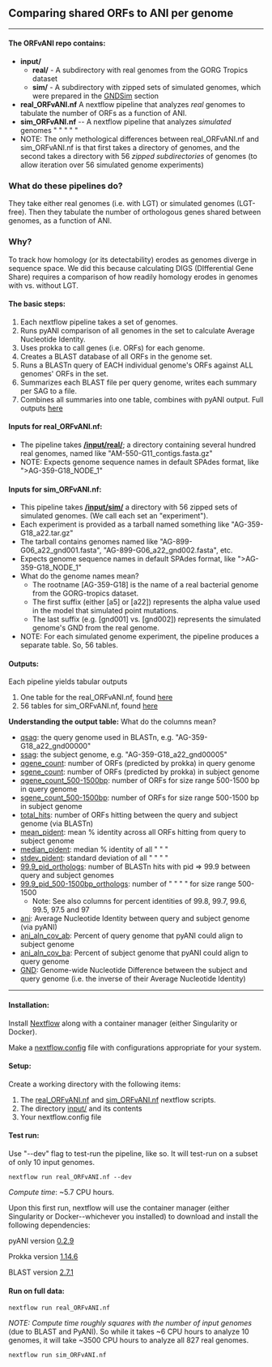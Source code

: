## Comparing shared ORFs to ANI per genome

---
#### The ORFvANI repo contains:
* **input/**
   * **real/** - A subdirectory with real genomes from the GORG Tropics dataset
   * **sim/** - A subdirectory with zipped sets of simulated genomes, which were prepared in the [GNDSim](GNDSim) section
* **real_ORFvANI.nf** A nextflow pipeline that analyzes *real* genomes to tabulate the number of ORFs as a function of ANI.
* **sim_ORFvANI.nf** -- A nextflow pipeline that analyzes *simulated* genomes " " " " "
* NOTE: The only methological differences between real_ORFvANI.nf and sim_ORFvANI.nf is that first takes a directory of genomes, and the second takes a directory with 56 *zipped subdirectories* of genomes (to allow iteration over 56 simulated genome experiments)
  
### What do these pipelines do?
They take either real genomes (i.e. with LGT) or simulated genomes (LGT-free). Then they tabulate the number of orthologous genes shared between genomes, as a function of ANI.
### Why?
To track how homology (or its detectability) erodes as genomes diverge in sequence space. We did this because calculating DIGS (DIfferential Gene Share) requires a comparison of how readily homology erodes in genomes with vs. without LGT.

#### The basic steps:
1. Each nextflow pipeline takes a set of genomes.
2. Runs pyANI comparison of all genomes in the set to calculate Average Nucleotide Identity.
4. Uses prokka to call genes (i.e. ORFs) for each genome.
2. Creates a BLAST database of all ORFs in the genome set.
3. Runs a BLASTn query of EACH individual genome's ORFs against ALL genomes' ORFs in the set.
4. Summarizes each BLAST file per query genome, writes each summary per SAG to a file.
5. Combines all summaries into one table, combines with pyANI output. Full outputs [here](https://github.com/smirarab/GORG-LGT/tree/master/GNDModel/simulations)


#### Inputs for real_ORFvANI.nf:
* The pipeline takes [**/input/real/**](https://github.com/smirarab/GORG-LGT/tree/master/ORFvANI/input/real); a directory containing several hundred real genomes, named like "AM-550-G11_contigs.fasta.gz"
* NOTE: Expects genome sequence names in default SPAdes format, like ">AG-359-G18_NODE_1"
  
#### Inputs for sim_ORFvANI.nf:
  * This pipeline takes [**/input/sim/**](https://github.com/smirarab/GORG-LGT/tree/master/ORFvANI/input/sim) a directory with 56 zipped sets of simulated genomes. (We call each set an "experiment").
  * Each experiment is provided as a tarball named something like "AG-359-G18_a22.tar.gz"
  * The tarball contains genomes named like "AG-899-G06_a22_gnd001.fasta", "AG-899-G06_a22_gnd002.fasta", etc.
  * Expects genome sequence names in default SPAdes format, like ">AG-359-G18_NODE_1"
  * What do the genome names mean?
    * The rootname [AG-359-G18] is the name of a real bacterial genome from the GORG-tropics dataset.
    * The first suffix (either [a5] or [a22]) represents the alpha value used in the model that simulated point mutations.
    * The last suffix (e.g. [gnd001] vs. [gnd002]) represents the simulated genome's GND from the real genome.
  * NOTE: For each simulated genome experiment, the pipeline produces a separate table. So, 56 tables.

#### Outputs:
Each pipeline yields tabular outputs
1. One table for the real_ORFvANI.nf, found [here](https://github.com/smirarab/GORG-LGT/blob/master/GNDModel/220916_sag_pair_summary_shared_orfs_ani.csv.xz)
2. 56 tables for sim_ORFvANI.nf, found [here](https://github.com/smirarab/GORG-LGT/tree/master/GNDModel/simulations)
   
**Understanding the output table:**
What do the columns mean?

* <ins>qsag</ins>: the query genome used in BLASTn, e.g. "AG-359-G18_a22_gnd00000"
* <ins>ssag</ins>: the subject genome, e.g. "AG-359-G18_a22_gnd00005"
* <ins>qgene_count</ins>: number of ORFs (predicted by prokka) in query genome
* <ins>sgene_count</ins>: number of ORFs (predicted by prokka) in subject genome
* <ins>qgene_count_500-1500bp</ins>: number of ORFs for size range 500-1500 bp in query genome
* <ins>sgene_count_500-1500bp</ins>: number of ORFs for size range 500-1500 bp in subject genome
* <ins>total_hits</ins>: number of ORFs hitting between the query and subject genome (via BLASTn)
* <ins>mean_pident</ins>: mean % identity across all ORFs hitting from query to subject genome
* <ins>median_pident</ins>: median % identity of all " " "
* <ins>stdev_pident</ins>: standard deviation of all " " " "
* <ins>99.9_pid_orthologs</ins>: number of BLASTn hits with pid => 99.9 between query and subject genomes
* <ins>99.9_pid_500-1500bp_orthologs</ins>: number of " " " " for size range 500-1500
  * Note: See also columns for percent identities of 99.8, 99.7, 99.6, 99.5, 97.5 and 97
* <ins>ani</ins>: Average Nucleotide Identity between query and subject genome (via pyANI)
* <ins>ani_aln_cov_ab</ins>: Percent of query genome that pyANI could align to subject genome
* <ins>ani_aln_cov_ba</ins>: Percent of subject genome that pyANI could align to query genome
* <ins>GND</ins>: Genome-wide Nucleotide Difference between the subject and query genome (i.e. the inverse of their Average Nucleotide Identity)

---
#### Installation:
Install [Nextflow](https://www.nextflow.io/docs/latest/install.html) along with a container manager (either Singularity or Docker).

Make a [nextflow.config](https://www.nextflow.io/docs/latest/config.html) file with configurations appropriate for your system.

#### Setup:
Create a working directory with the following items:
1. The [real_ORFvANI.nf](https://github.com/smirarab/GORG-LGT/blob/master/ORFvANI/real_ORFvANI.nf) and [sim_ORFvANI.nf](https://github.com/smirarab/GORG-LGT/blob/master/ORFvANI/sim_ORFvANI.nf) nextflow scripts.
2. The directory [input/](https://github.com/smirarab/GORG-LGT/tree/master/ORFvANI/input) and its contents
3. Your nextflow.config file

#### Test run:

Use "--dev" flag to test-run the pipeline, like so. It will test-run on a subset of only 10 input genomes.

``nextflow run real_ORFvANI.nf --dev``

*Compute time*: ~5.7 CPU hours.

Upon this first run, nextflow will use the container manager (either Singularity or Docker--whichever you installed) to download and install the following dependencies:

pyANI version [0.2.9](https://quay.io/repository/biocontainers/pyani?tab=tags)

Prokka version [1.14.6](https://quay.io/repository/biocontainers/prokka?tab=tags)

BLAST version [2.7.1](https://quay.io/repository/biocontainers/blast)

#### Run on full data:

``nextflow run real_ORFvANI.nf``

*NOTE: Compute time roughly squares with the number of input genomes* (due to BLAST and PyANI). So while it takes ~6 CPU hours to analyze 10 genomes, it will take ~3500 CPU  hours to analyze all 827 real genomes.

``nextflow run sim_ORFvANI.nf``
